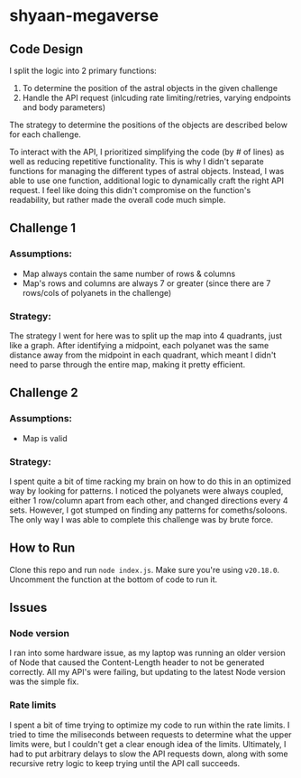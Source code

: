 # shyaan-megaverse
## Code Design
I split the logic into 2 primary functions:
1. To determine the position of the astral objects in the given challenge
2. Handle the API request (inlcuding rate limiting/retries, varying endpoints and body parameters)

The strategy to determine the positions of the objects are described below for each challenge. 

To interact with the API, I prioritized simplifying the code (by # of lines) as well as reducing repetitive functionality. This is why I didn't separate functions for managing the different types of astral objects. Instead, I was able to use one function, additional logic to dynamically craft the right API request. I feel like doing this didn't compromise on the function's readability, but rather made the overall code much simple. 

## Challenge 1
### Assumptions:
- Map always contain the same number of rows & columns
- Map's rows and columns are always 7 or greater (since there are 7 rows/cols of
polyanets in the challenge)

### Strategy:
The strategy I went for here was to split up the map into 4 quadrants, just like
a graph. After identifying a midpoint, each polyanet was the same distance away
from the midpoint in each quadrant, which meant I didn't need to parse through 
the entire map, making it pretty efficient.


## Challenge 2
### Assumptions:
- Map is valid

### Strategy:
I spent quite a bit of time racking my brain on how to do this in an optimized way by looking for patterns. I noticed the polyanets were always coupled, either 1 row/column apart from each other, and changed directions every 4 sets. However, I got stumped on finding any patterns for comeths/soloons. The only way I was able to complete this challenge was by brute force.

## How to Run
Clone this repo and run `node index.js`. Make sure you're using `v20.18.0`. Uncomment the function at the bottom of code to run it.

## Issues
### Node version
I ran into some hardware issue, as my laptop was running an older version of Node that caused the Content-Length header to not be generated correctly. All my API's were failing, but updating to the latest Node version was the simple fix.
### Rate limits
I spent a bit of time trying to optimize my code to run within the rate limits. I tried to time the miliseconds between requests to determine what the upper limits were, but I couldn't get a clear enough idea of the limits. Ultimately, I had to put arbitrary delays to slow the API requests down, along with some recursive retry logic to keep trying until the API call succeeds.
